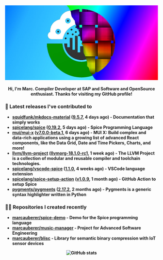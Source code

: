 <p align="center">
	<img src="https://raw.githubusercontent.com/marcauberer/marcauberer/master/images/frontpage-image.jpg">
	<br><br>
	<b>Hi, I'm Marc. Compiler Developer at SAP and Software and OpenSource enthusiast. Thanks for visiting my GitHub profile!
</p>

### 🚀 Latest releases I've contributed to


- [squidfunk/mkdocs-material](https://github.com/squidfunk/mkdocs-material) ([9.5.7](https://github.com/squidfunk/mkdocs-material/releases/tag/9.5.7), 4 days ago) - Documentation that simply works
- [spicelang/spice](https://github.com/spicelang/spice) ([0.19.2](https://github.com/spicelang/spice/releases/tag/0.19.2), 5 days ago) - Spice Programming Language
- [mui/mui-x](https://github.com/mui/mui-x) ([v7.0.0-beta.1](https://github.com/mui/mui-x/releases/tag/v7.0.0-beta.1), 6 days ago) - MUI X: Build complex and data-rich applications using a growing list of advanced React components, like the Data Grid, Date and Time Pickers, Charts, and more!
- [llvm/llvm-project](https://github.com/llvm/llvm-project) ([llvmorg-18.1.0-rc1](https://github.com/llvm/llvm-project/releases/tag/llvmorg-18.1.0-rc1), 1 week ago) - The LLVM Project is a collection of modular and reusable compiler and toolchain technologies.
- [spicelang/vscode-spice](https://github.com/spicelang/vscode-spice) ([1.1.0](https://github.com/spicelang/vscode-spice/releases/tag/1.1.0), 4 weeks ago) - VSCode language extension
- [spicelang/spice-setup-action](https://github.com/spicelang/spice-setup-action) ([v1.0.9](https://github.com/spicelang/spice-setup-action/releases/tag/v1.0.9), 1 month ago) - GitHub Action to setup Spice 
- [pygments/pygments](https://github.com/pygments/pygments) ([2.17.2](https://github.com/pygments/pygments/releases/tag/2.17.2), 2 months ago) - Pygments is a generic syntax highlighter written in Python

### 👨‍💻 Repositories I created recently
- [marcauberer/spice-demo](https://github.com/marcauberer/spice-demo) - Demo for the Spice programming language
- [marcauberer/music-manager](https://github.com/marcauberer/music-manager) - Project for Advanced Software Engineering
- [marcauberer/blisc](https://github.com/marcauberer/blisc) - Library for semantic binary compression with IoT sensor devices

<p align="center">
	<img src="https://github-readme-stats.vercel.app/api?username=marcauberer&show_icons=true&theme=dark" alt="GitHub stats">
</p>
